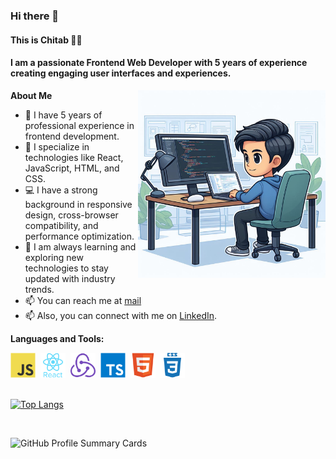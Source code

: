 ### Hi there 👋

#### This is Chitab 🙏🏻
#### I am a passionate Frontend Web Developer with 5 years of experience creating engaging user interfaces and experiences.
<img align='right' src="./OIG4.jpeg" width="300" height="300">

**About Me**
- 💼 I have 5 years of professional experience in frontend development.
- 🚀 I specialize in technologies like React, JavaScript, HTML, and CSS.
- 💻 I have a strong background in responsive design, cross-browser compatibility, and performance optimization.
- 🌱 I am always learning and exploring new technologies to stay updated with industry trends.
- 📫 You can reach me at [mail](mailto:chitab703kumar@gmail.com)
- 📫 Also, you can connect with me on [LinkedIn](https://www.linkedin.com/in/chitab-kumar-501006a3/).

**Languages and Tools:**  

<div>
    <img src="https://github.com/devicons/devicon/blob/master/icons/javascript/javascript-original.svg" title="JavaScript" alt="JavaScript" width="40" height="40"/>&nbsp;
    <img src="https://github.com/devicons/devicon/blob/master/icons/react/react-original-wordmark.svg" title="React" alt="React" width="40" height="40"/>&nbsp;
    <img src="https://github.com/devicons/devicon/blob/master/icons/redux/redux-original.svg" title="Redux" alt="Redux" width="40" height="40"/>&nbsp;
    <img src="https://github.com/devicons/devicon/blob/master/icons/typescript/typescript-original.svg" title="Typescript" alt="Typescript" width="40" height="40"/>&nbsp;
    <img src="https://github.com/devicons/devicon/blob/master/icons/html5/html5-original.svg" title="HTML5" alt="HTML" width="40" height="40"/>&nbsp;
    <img src="https://github.com/devicons/devicon/blob/master/icons/css3/css3-plain-wordmark.svg"  title="CSS3" alt="CSS" width="40" height="40"/>&nbsp;
</div>

<br />

[![Top Langs](https://github-readme-stats.vercel.app/api/top-langs/?username=chitab&theme=cobalt&layout=compact)](https://github.com/chitab/github-readme-stats)

<br />

![GitHub Profile Summary Cards](https://github-profile-summary-cards.vercel.app/api/cards/stats?username=chitab&theme=dracula)
